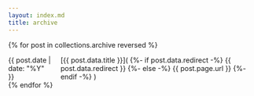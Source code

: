 ```yaml
---
layout: index.md
title: archive
---
```

    
{% for post in collections.archive reversed %}
    <div>
        <span>{{ post.date | date: "%Y" }}</span>
        <span>
            [{{ post.data.title }}](
                {%- if post.data.redirect -%}
                    {{ post.data.redirect }}
                {%- else -%}
                    {{ post.page.url }}
                {%- endif -%}
            )
        </span>
    </div>{% endfor %}

<style>
    div {
        position: relative;
        display: flex;
        gap: 2ch;
    }
</style>